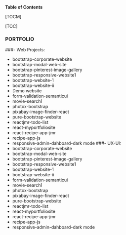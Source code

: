 **Table of Contents**

[TOCM]

[TOC]

### PORTFOLIO 
###- Web Projects:
- bootstrap-corporate-website 
- bootstrap-modal-web-site 
- bootstrap-pinterest-image-gallery 
- bootstrap-responsive-website1 
- bootstrap-website-1 
- bootstrap-website-ii 
- Demo website
- form-validation-semanticui 
- movie-search1 
- photox-bootstrap 
- pixabay-image-finder-react 
- pure-bootstrap-website 
- reactjmr-todo-list 
- react-myportfoliosite 
- react-recipe-app-jmr 
- recipe-app-js 
- responsive-admin-dahboard-dark mode 
###- UX-UI:
- bootstrap-corporate-website 
- bootstrap-modal-web-site 
- bootstrap-pinterest-image-gallery 
- bootstrap-responsive-website1 
- bootstrap-website-1 
- bootstrap-website-ii 
- form-validation-semanticui 
- movie-search1 
- photox-bootstrap 
- pixabay-image-finder-react 
- pure-bootstrap-website 
- reactjmr-todo-list 
- react-myportfoliosite 
- react-recipe-app-jmr 
- recipe-app-js 
- responsive-admin-dahboard-dark mode 






